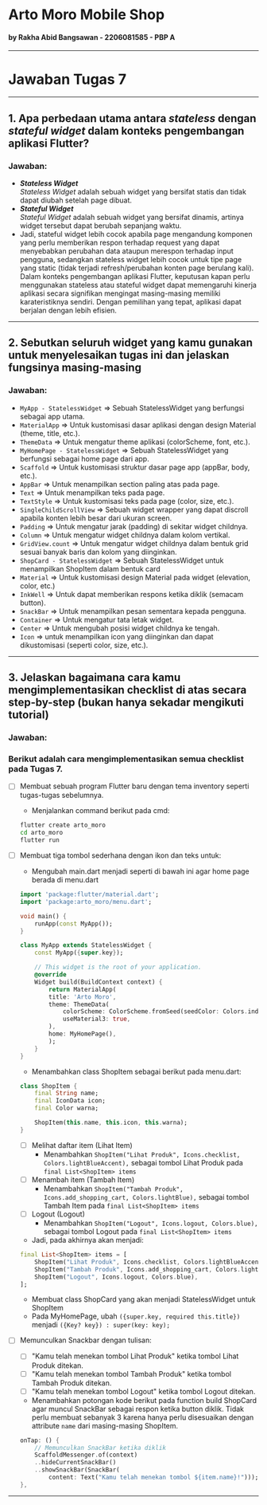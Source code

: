 # Arto Moro Mobile Shop
#### by Rakha Abid Bangsawan - 2206081585 - PBP A
<hr>

# Jawaban Tugas 7
<hr>

## 1. Apa perbedaan utama antara <em>stateless</em> dengan <em>stateful widget</em> dalam konteks pengembangan aplikasi Flutter?
### Jawaban: 
- <b><em>Stateless Widget</em></b> <br>
    <em>Stateless Widget</em> adalah sebuah widget yang bersifat statis dan tidak dapat diubah setelah page dibuat. 
- <b><em>Stateful Widget</em></b> <br>
    <em>Stateful Widget</em> adalah sebuah widget yang bersifat dinamis, artinya widget tersebut dapat berubah sepanjang waktu.
- Jadi, stateful widget lebih cocok apabila page mengandung komponen yang perlu memberikan respon terhadap request yang dapat menyebabkan perubahan data ataupun merespon terhadap input pengguna, sedangkan stateless widget lebih cocok untuk tipe page yang static (tidak terjadi refresh/perubahan konten page berulang kali). Dalam konteks pengembangan aplikasi Flutter, keputusan kapan perlu menggunakan stateless atau stateful widget dapat memengaruhi kinerja aplikasi secara signifikan mengingat masing-masing memiliki karateristiknya sendiri. Dengan pemilihan yang tepat, aplikasi dapat berjalan dengan lebih efisien.
<hr>

## 2. Sebutkan seluruh widget yang kamu gunakan untuk menyelesaikan tugas ini dan jelaskan fungsinya masing-masing
### Jawaban: 
- `MyApp - StatelessWidget` => Sebuah StatelessWidget yang berfungsi sebagai app utama.
- `MaterialApp` => Untuk kustomisasi dasar aplikasi dengan design Material (theme, title, etc.).
- `ThemeData` => Untuk mengatur theme aplikasi (colorScheme, font, etc.).
- `MyHomePage - StatelessWidget` => Sebuah StatelessWidget yang berfungsi sebagai home page dari app.
- `Scaffold` => Untuk kustomisasi struktur dasar page app (appBar, body, etc.).
- `AppBar` => Untuk menampilkan section paling atas pada page.
- `Text` => Untuk menampilkan teks pada page.
- `TextStyle` => Untuk kustomisasi teks pada page (color, size, etc.).
- `SingleChildScrollView` => Sebuah widget wrapper yang dapat discroll apabila konten lebih besar dari ukuran screen.
- `Padding` => Untuk mengatur jarak (padding) di sekitar widget childnya.
- `Column` => Untuk mengatur widget childnya dalam kolom vertikal.
- `GridView.count` => Untuk mengatur widget childnya dalam bentuk grid sesuai banyak baris dan kolom yang diinginkan.
- `ShopCard - StatelessWidget` => Sebuah StatelessWidget untuk menampilkan ShopItem dalam bentuk card
- `Material` => Untuk kustomisasi design Material pada widget (elevation, color, etc.)
- `InkWell` => Untuk dapat memberikan respons ketika diklik (semacam button).
- `SnackBar` => Untuk menampilkan pesan sementara kepada pengguna.
- `Container` => Untuk mengatur tata letak widget.
- `Center` => Untuk mengubah posisi widget childnya ke tengah.
- `Icon` => untuk menampilkan icon yang diinginkan dan dapat dikustomisasi (seperti color, size, etc.).

<hr>

## 3. Jelaskan bagaimana cara kamu mengimplementasikan checklist di atas secara step-by-step (bukan hanya sekadar mengikuti tutorial)
### Jawaban: 
### Berikut adalah cara mengimplementasikan semua checklist pada Tugas 7.
- [ ] Membuat sebuah program Flutter baru dengan tema inventory seperti tugas-tugas sebelumnya.
    - Menjalankan command berikut pada cmd:
    ```bash
    flutter create arto_moro
    cd arto_moro
    flutter run
    ```

- [ ] Membuat tiga tombol sederhana dengan ikon dan teks untuk:
    - Mengubah main.dart menjadi seperti di bawah ini agar home page berada di menu.dart
    ```dart
    import 'package:flutter/material.dart';
    import 'package:arto_moro/menu.dart';

    void main() {
        runApp(const MyApp());
    }

    class MyApp extends StatelessWidget {
        const MyApp({super.key});

        // This widget is the root of your application.
        @override
        Widget build(BuildContext context) {
            return MaterialApp(
            title: 'Arto Moro',
            theme: ThemeData(
                colorScheme: ColorScheme.fromSeed(seedColor: Colors.indigo),
                useMaterial3: true,
            ),
            home: MyHomePage(),
            );
        }
    }
    ```

    - Menambahkan class ShopItem sebagai berikut pada menu.dart:
    ```dart
    class ShopItem {
        final String name;
        final IconData icon;
        final Color warna;

        ShopItem(this.name, this.icon, this.warna);
    }
    ```
    - [ ] Melihat daftar item (Lihat Item)
        - Menambahkan `ShopItem("Lihat Produk", Icons.checklist, Colors.lightBlueAccent),` sebagai tombol Lihat Produk pada `final List<ShopItem> items` <br>
    - [ ] Menambah item (Tambah Item)
        - Menambahkan `ShopItem("Tambah Produk", Icons.add_shopping_cart, Colors.lightBlue),` sebagai tombol Tambah Item pada `final List<ShopItem> items` <br>
    - [ ] Logout (Logout)
        - Menambahkan `ShopItem("Logout", Icons.logout, Colors.blue),` sebagai tombol Logout pada `final List<ShopItem> items` <br>
        
    - Jadi, pada akhirnya akan menjadi:
    ```dart
    final List<ShopItem> items = [
        ShopItem("Lihat Produk", Icons.checklist, Colors.lightBlueAccent),
        ShopItem("Tambah Produk", Icons.add_shopping_cart, Colors.lightBlue),
        ShopItem("Logout", Icons.logout, Colors.blue),
    ];
    ```
    - Membuat class ShopCard yang akan menjadi StatelessWidget untuk ShopItem
    - Pada MyHomePage, ubah `({super.key, required this.title})` menjadi `({Key? key}) : super(key: key);`

- [ ] Memunculkan Snackbar dengan tulisan:
    - [ ] "Kamu telah menekan tombol Lihat Produk" ketika tombol Lihat Produk ditekan.
    - [ ] "Kamu telah menekan tombol Tambah Produk" ketika tombol Tambah Produk ditekan.
    - [ ] "Kamu telah menekan tombol Logout" ketika tombol Logout ditekan.

    - Menambahkan potongan kode berikut pada function build ShopCard agar muncul SnackBar sebagai respon ketika button diklik. Tidak perlu membuat sebanyak 3 karena hanya perlu disesuaikan dengan attribute `name` dari masing-masing ShopItem.
    ```dart
    onTap: () {
        // Memunculkan SnackBar ketika diklik
        ScaffoldMessenger.of(context)
        ..hideCurrentSnackBar()
        ..showSnackBar(SnackBar(
            content: Text("Kamu telah menekan tombol ${item.name}!")));
    },
    ```

<hr>
